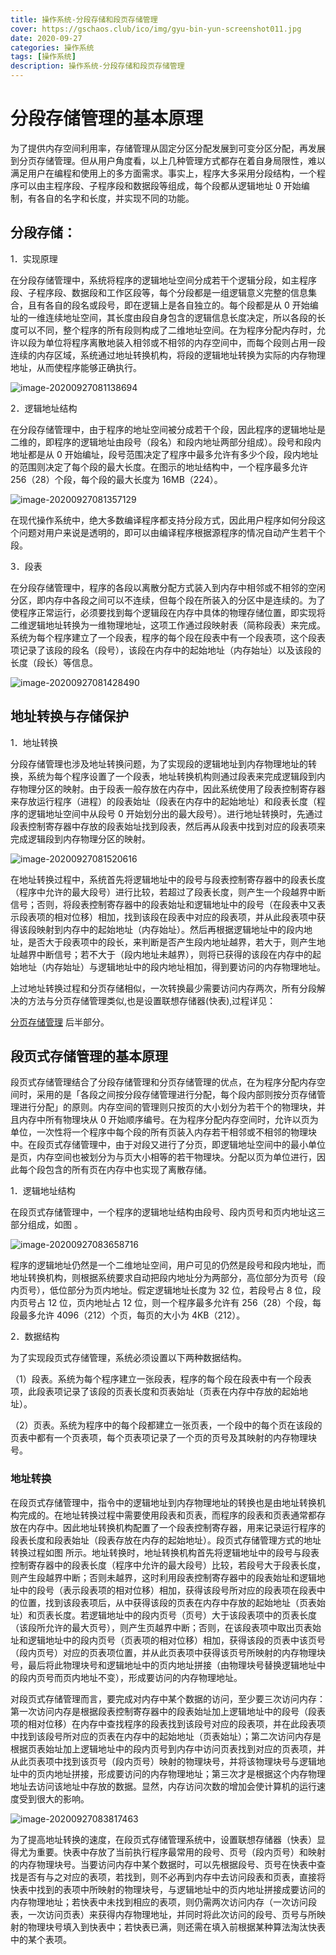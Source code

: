 ```yaml
---
title: 操作系统-分段存储和段页存储管理
cover: https://gschaos.club/ico/img/gyu-bin-yun-screenshot011.jpg
date: 2020-09-27
categories: 操作系统
tags: [操作系统] 
description: 操作系统-分段存储和段页存储管理
---
```




# 分段存储管理的基本原理

为了提供内存空间利用率，存储管理从固定分区分配发展到可变分区分配，再发展到分页存储管理。但从用户角度看，以上几种管理方式都存在着自身局限性，难以满足用户在编程和使用上的多方面需求。事实上，程序大多采用分段结构，一个程序可以由主程序段、子程序段和数据段等组成，每个段都从逻辑地址 0 开始编制，有各自的名字和长度，并实现不同的功能。



## 分段存储：

 1．实现原理

在分段存储管理中，系统将程序的逻辑地址空间分成若干个逻辑分段，如主程序段、子程序段、数据段和工作区段等，每个分段都是一组逻辑意义完整的信息集合，且有各自的段名或段号，即在逻辑上是各自独立的。每个段都是从 0 开始编址的一维连续地址空间，其长度由段自身包含的逻辑信息长度决定，所以各段的长度可以不同，整个程序的所有段则构成了二维地址空间。在为程序分配内存时，允许以段为单位将程序离散地装入相邻或不相邻的内存空间中，而每个段则占用一段连续的内存区域，系统通过地址转换机构，将段的逻辑地址转换为实际的内存物理地址，从而使程序能够正确执行。

![image-20200927081138694](https://gitee.com/MysticalYu/pic/raw/master/hexo/image-20200927081138694.png)

 2．逻辑地址结构

在分段存储管理中，由于程序的地址空间被分成若干个段，因此程序的逻辑地址是二维的，即程序的逻辑地址由段号（段名）和段内地址两部分组成）。段号和段内地址都是从 0 开始编址，段号范围决定了程序中最多允许有多少个段，段内地址的范围则决定了每个段的最大长度。在图示的地址结构中，一个程序最多允许 256（28）个段，每个段的最大长度为 16MB（224）。

![image-20200927081357129](https://gitee.com/MysticalYu/pic/raw/master/hexo/image-20200927081357129.png)

在现代操作系统中，绝大多数编译程序都支持分段方式，因此用户程序如何分段这个问题对用户来说是透明的，即可以由编译程序根据源程序的情况自动产生若干个段。

 3．段表

在分段存储管理中，程序的各段以离散分配方式装入到内存中相邻或不相邻的空闲分区，即内存中各段之间可以不连续，但每个段在所装入的分区中是连续的。为了使程序正常运行，必须要找到每个逻辑段在内存中具体的物理存储位置，即实现将二维逻辑地址转换为一维物理地址，这项工作通过段映射表（简称段表）来完成。系统为每个程序建立了一个段表，程序的每个段在段表中有一个段表项，这个段表项记录了该段的段名（段号），该段在内存中的起始地址（内存始址）以及该段的长度（段长）等信息。

![image-20200927081428490](https://gitee.com/MysticalYu/pic/raw/master/hexo/image-20200927081428490.png)

## 地址转换与存储保护

1．地址转换

分段存储管理也涉及地址转换问题，为了实现段的逻辑地址到内存物理地址的转换，系统为每个程序设置了一个段表，地址转换机构则通过段表来完成逻辑段到内存物理分区的映射。由于段表一般存放在内存中，因此系统使用了段表控制寄存器来存放运行程序（进程）的段表始址（段表在内存中的起始地址）和段表长度（程序的逻辑地址空间中从段号 0 开始划分出的最大段号）。进行地址转换时，先通过段表控制寄存器中存放的段表始址找到段表，然后再从段表中找到对应的段表项来完成逻辑段到内存物理分区的映射。

![image-20200927081520616](https://gitee.com/MysticalYu/pic/raw/master/hexo/image-20200927081520616.png)

在地址转换过程中，系统首先将逻辑地址中的段号与段表控制寄存器中的段表长度（程序中允许的最大段号）进行比较，若超过了段表长度，则产生一个段越界中断信号；否则，将段表控制寄存器中的段表始址和逻辑地址中的段号（在段表中又表示段表项的相对位移）相加，找到该段在段表中对应的段表项，并从此段表项中获得该段映射到内存中的起始地址（内存始址）。然后再根据逻辑地址中的段内地址，是否大于段表项中的段长，来判断是否产生段内地址越界，若大于，则产生地址越界中断信号；若不大于（段内地址未越界），则将已获得的该段在内存中的起始地址（内存始址）与逻辑地址中的段内地址相加，得到要访问的内存物理地址。

上过地址转换过程和分页存储相似，一次转换最少需要访问内存两次，所有分段解决的方法与分页存储管理类似,也是设置联想存储器(快表),过程详见：

[分页存储管理](https://www.gschaos.club/%E6%93%8D%E5%81%9A%E7%B3%BB%E7%BB%9F-%E5%90%8C%E6%AD%A5%E5%92%8C%E9%80%9A%E4%BF%A1/) 后半部分。



## 段页式存储管理的基本原理

段页式存储管理结合了分段存储管理和分页存储管理的优点，在为程序分配内存空间时，采用的是「各段之间按分段存储管理进行分配，每个段内部则按分页存储管理进行分配」的原则。内存空间的管理则只按页的大小划分为若干个的物理块，并且内存中所有物理块从 0 开始顺序编号。在为程序分配内存空间时，允许以页为单位，一次性将一个程序中每个段的所有页装入内存若干相邻或不相邻的物理块中。在段页式存储管理中，由于对段又进行了分页，即逻辑地址空间中的最小单位是页，内存空间也被划分为与页大小相等的若干物理块。分配以页为单位进行，因此每个段包含的所有页在内存中也实现了离散存储。

1．逻辑地址结构

在段页式存储管理中，一个程序的逻辑地址结构由段号、段内页号和页内地址这三部分组成，如图 。

![image-20200927083658716](https://gitee.com/MysticalYu/pic/raw/master/hexo/image-20200927083658716.png)

程序的逻辑地址仍然是一个二维地址空间，用户可见的仍然是段号和段内地址，而地址转换机构，则根据系统要求自动把段内地址分为两部分，高位部分为页号（段内页号），低位部分为页内地址。假定逻辑地址长度为 32 位，若段号占 8 位，段内页号占 12 位，页内地址占 12 位，则一个程序最多允许有 256（28）个段，每段最多允许 4096（212）个页，每页的大小为 4KB（212）。

2．数据结构

为了实现段页式存储管理，系统必须设置以下两种数据结构。

（1）段表。系统为每个程序建立一张段表，程序的每个段在段表中有一个段表项，此段表项记录了该段的页表长度和页表始址（页表在内存中存放的起始地址）。

（2）页表。系统为程序中的每个段都建立一张页表，一个段中的每个页在该段的页表中都有一个页表项，每个页表项记录了一个页的页号及其映射的内存物理块号。

###  地址转换

在段页式存储管理中，指令中的逻辑地址到内存物理地址的转换也是由地址转换机构完成的。在地址转换过程中需要使用段表和页表，而程序的段表和页表通常都存放在内存中。因此地址转换机构配置了一个段表控制寄存器，用来记录运行程序的段表长度和段表始址（段表存放在内存的起始地址）。段页式存储管理方式的地址转换过程如图 所示。地址转换时，地址转换机构首先将逻辑地址中的段号与段表控制寄存器中的段表长度（程序中允许的最大段号）比较，若段号大于段表长度，则产生段越界中断；否则未越界，这时利用段表控制寄存器中的段表始址和逻辑地址中的段号（表示段表项的相对位移）相加，获得该段号所对应的段表项在段表中的位置，找到该段表项后，从中获得该段的页表在内存中存放的起始地址（页表始址）和页表长度。若逻辑地址中的段内页号（页号）大于该段表项中的页表长度（该段所允许的最大页号），则产生页越界中断；否则，在该段表项中取出页表始址和逻辑地址中的段内页号（页表项的相对位移）相加，获得该段的页表中该页号（段内页号）对应的页表项位置，并从此页表项中获得该页号所映射的内存物理块号，最后将此物理块号和逻辑地址中的页内地址拼接（由物理块号替换逻辑地址中的段内页号而页内地址不变），形成要访问的内存物理地址。

对段页式存储管理而言，要完成对内存中某个数据的访问，至少要三次访问内存：第一次访问内存是根据段表控制寄存器中的段表始址加上逻辑地址中的段号（段表项的相对位移）在内存中查找程序的段表找到该段号对应的段表项，并在此段表项中找到该段号所对应的页表在内存中的起始地址（页表始址）；第二次访问内存是根据页表始址加上逻辑地址中的段内页号到内存中访问页表找到对应的页表项，并从此页表项中找到该页号（段内页号）映射的物理块号，并将该物理块号与逻辑地址中的页内地址拼接，形成要访问的内存物理地址；第三次才是根据这个内存物理地址去访问该地址中存放的数据。显然，内存访问次数的增加会使计算机的运行速度受到很大的影响。

![image-20200927083817463](https://gitee.com/MysticalYu/pic/raw/master/hexo/image-20200927083817463.png)

为了提高地址转换的速度，在段页式存储管理系统中，设置联想存储器（快表）显得尤为重要。快表中存放了当前执行程序最常用的段号、页号（段内页号）和映射的内存物理块号。当要访问内存中某个数据时，可以先根据段号、页号在快表中查找是否有与之对应的表项，若找到，则不必再到内存中去访问段表和页表，直接将快表中找到的表项中所映射的物理块号，与逻辑地址中的页内地址拼接成要访问的内存物理地址；若快表中未找到相应的表项，则仍需两次访问内存（一次访问段表，一次访问页表）来获得内存物理地址，并同时将此次访问的段号、页号与所映射的物理块号填入到快表中；若快表已满，则还需在填入前根据某种算法淘汰快表中的某个表项。